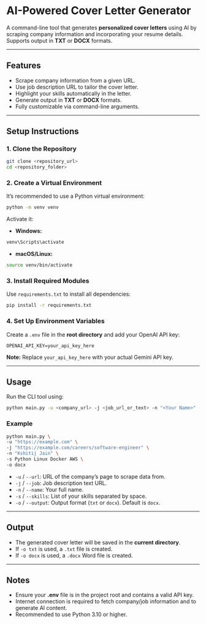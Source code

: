 # AI-Powered Cover Letter Generator

A command-line tool that generates **personalized cover letters** using AI by scraping company information and incorporating your resume details. Supports output in **TXT** or **DOCX** formats.

---

## Features

* Scrape company information from a given URL.
* Use job description URL to tailor the cover letter.
* Highlight your skills automatically in the letter.
* Generate output in **TXT** or **DOCX** formats.
* Fully customizable via command-line arguments.

---

## Setup Instructions

### 1. Clone the Repository

```bash
git clone <repository_url>
cd <repository_folder>
```

### 2. Create a Virtual Environment

It’s recommended to use a Python virtual environment:

```bash
python -m venv venv
```

Activate it:

* **Windows:**

```bash
venv\Scripts\activate
```

* **macOS/Linux:**

```bash
source venv/bin/activate
```

### 3. Install Required Modules

Use `requirements.txt` to install all dependencies:

```bash
pip install -r requirements.txt
```

### 4. Set Up Environment Variables

Create a `.env` file in the **root directory** and add your OpenAI API key:

```env
OPENAI_API_KEY=your_api_key_here
```

**Note:** Replace `your_api_key_here` with your actual Gemini API key.

---

## Usage

Run the CLI tool using:

```bash
python main.py -u <company_url> -j <job_url_or_text> -n "<Your Name>" -s <skill1> <skill2> ... -o <txt_or_docx>
```

### Example

```bash
python main.py \
-u "https://example.com" \
-j "https://example.com/careers/software-engineer" \
-n "Kshitij Jain" \
-s Python Linux Docker AWS \
-o docx
```

* `-u` / `--url`: URL of the company’s page to scrape data from.
* `-j` / `--job`: Job description text URL.
* `-n` / `--name`: Your full name.
* `-s` / `--skills`: List of your skills separated by space.
* `-o` / `--output`: Output format (`txt` or `docx`). Default is `docx`.

---

## Output

* The generated cover letter will be saved in the **current directory**.
* If `-o txt` is used, a `.txt` file is created.
* If `-o docx` is used, a `.docx` Word file is created.

---

## Notes

* Ensure your **.env** file is in the project root and contains a valid API key.
* Internet connection is required to fetch company/job information and to generate AI content.
* Recommended to use Python 3.10 or higher.
